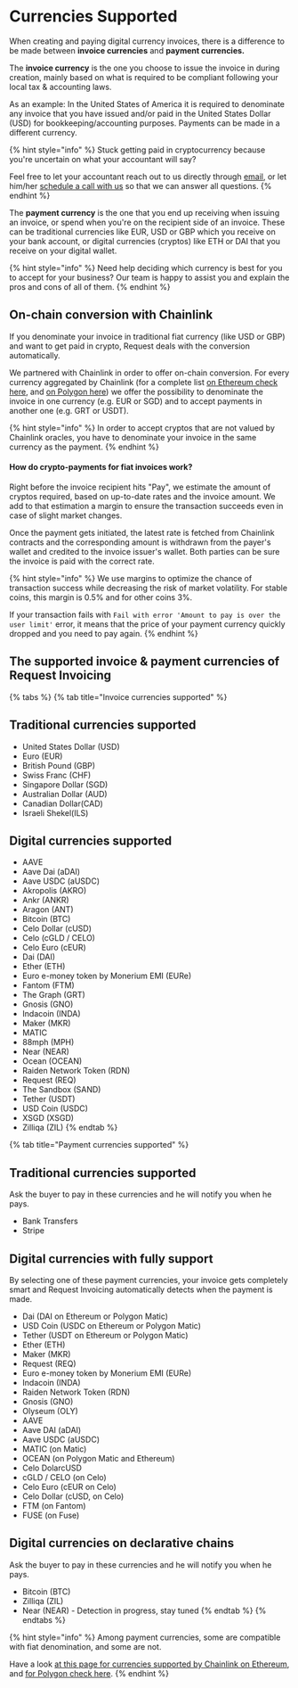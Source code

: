# Currencies Supported

When creating and paying digital currency invoices, there is a difference to be made between **invoice currencies** and **payment currencies.**

The **invoice currency** is the one you choose to issue the invoice in during creation, mainly based on what is required to be compliant following your local tax & accounting laws.&#x20;

As an example: In the United States of America it is required to denominate any invoice that you have issued and/or paid in the United States Dollar (USD) for bookkeeping/accounting purposes. Payments can be made in a different currency.

{% hint style="info" %}
Stuck getting paid in cryptocurrency because you're uncertain on what your accountant will say?

Feel free to let your accountant reach out to us directly through [email](mailto:support@request.network), or let him/her [schedule a call with us](https://calendly.com/request-invoicing) so that we can answer all questions.&#x20;
{% endhint %}

The **payment currency** is the one that you end up receiving when issuing an invoice, or spend when you're on the recipient side of an invoice. These can be traditional currencies like EUR, USD or GBP which you receive on your bank account, or digital currencies (cryptos) like ETH or DAI that you receive on your digital wallet.

{% hint style="info" %}
Need help deciding which currency is best for you to accept for your business? Our team is happy to assist you and explain the pros and cons of all of them.
{% endhint %}

## On-chain conversion with Chainlink

If you denominate your invoice in traditional fiat currency (like USD or GBP) and want to get paid in crypto, Request deals with the conversion automatically.

We partnered with Chainlink in order to offer on-chain conversion. For every currency aggregated by Chainlink (for a complete list [on Ethereum check here](https://docs.chain.link/docs/ethereum-addresses/), and [on Polygon here](https://docs.chain.link/docs/matic-addresses/)) we offer the possibility to denominate the invoice in one currency (e.g. EUR or SGD) and to accept payments in another one (e.g. GRT or USDT).

{% hint style="info" %}
In order to accept cryptos that are not valued by Chainlink oracles, you have to denominate your invoice in the same currency as the payment.&#x20;
{% endhint %}

#### How do crypto-payments for fiat invoices work?

Right before the invoice recipient hits "Pay", we estimate the amount of cryptos required, based on up-to-date rates and the invoice amount. We add to that estimation a margin to ensure the transaction succeeds even in case of slight market changes.

Once the payment gets initiated, the latest rate is fetched from Chainlink contracts and the corresponding amount is withdrawn from the payer's wallet and credited to the invoice issuer's wallet. Both parties can be sure the invoice is paid with the correct rate.

{% hint style="info" %}
We use margins to optimize the chance of transaction success while decreasing the risk of market volatility. For stable coins, this margin is 0.5% and for other coins 3%.

If your transaction fails with `Fail with error 'Amount to pay is over the user limit'` error, it means that the price of your payment currency quickly dropped and you need to pay again.
{% endhint %}

## The supported invoice & payment currencies of Request Invoicing

{% tabs %}
{% tab title="Invoice currencies supported" %}
## Traditional currencies supported

* United States Dollar (USD)
* Euro (EUR)
* British Pound (GBP)
* Swiss Franc (CHF)
* Singapore Dollar (SGD)
* Australian Dollar (AUD)
* Canadian Dollar(CAD)
* Israeli Shekel(ILS)

## Digital currencies supported

* AAVE
* Aave Dai (aDAI)
* Aave USDC (aUSDC)
* Akropolis (AKRO)
* Ankr (ANKR)
* Aragon (ANT)
* Bitcoin (BTC)&#x20;
* Celo Dollar (cUSD)
* Celo (cGLD / CELO)
* Celo Euro (cEUR)
* Dai (DAI)
* Ether (ETH)
* Euro e-money token by Monerium EMI (EURe)
* Fantom (FTM)
* The Graph (GRT)
* Gnosis (GNO)
* Indacoin (INDA)
* Maker (MKR)
* MATIC
* 88mph (MPH)
* Near (NEAR)
* Ocean (OCEAN)
* Raiden Network Token (RDN)
* Request (REQ)
* The Sandbox (SAND)
* Tether (USDT)
* USD Coin (USDC)&#x20;
* XSGD (XSGD)
* Zilliqa (ZIL)
{% endtab %}

{% tab title="Payment currencies supported" %}
## Traditional currencies supported

Ask the buyer to pay in these currencies and he will notify you when he pays.&#x20;

* Bank Transfers
* Stripe

## Digital currencies with fully support

By selecting one of these payment currencies, your invoice gets completely smart and Request Invoicing automatically detects when the payment is made.

* Dai (DAI on Ethereum or Polygon Matic)
* USD Coin (USDC on Ethereum or Polygon Matic)
* Tether (USDT on Ethereum or Polygon Matic)
* Ether (ETH)
* Maker (MKR)
* Request (REQ)
* Euro e-money token by Monerium EMI (EURe)
* Indacoin (INDA)
* Raiden Network Token (RDN)
* Gnosis (GNO)
* Olyseum (OLY)
* AAVE
* Aave DAI (aDAI)
* Aave USDC (aUSDC)
* MATIC (on Matic)
* OCEAN (on Polygon Matic and Ethereum)
* Celo DolarcUSD
* cGLD / CELO (on Celo)
* Celo Euro (cEUR on Celo)
* Celo Dollar (cUSD, on Celo)
* FTM (on Fantom)
* FUSE (on Fuse)

## Digital currencies on declarative chains

Ask the buyer to pay in these currencies and he will notify you when he pays.&#x20;

* Bitcoin (BTC)
* Zilliqa (ZIL)
* Near (NEAR) - Detection in progress, stay tuned
{% endtab %}
{% endtabs %}

{% hint style="info" %}
Among payment currencies, some are compatible with fiat denomination, and some are not.

Have a look [at this page for currencies supported by Chainlink on Ethereum](https://docs.chain.link/docs/ethereum-addresses/), and [for Polygon check here](https://docs.chain.link/docs/matic-addresses/).
{% endhint %}

